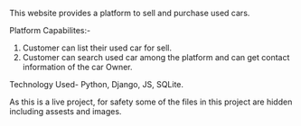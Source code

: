 This website provides a platform to sell and purchase used cars.

Platform Capabilites:-
1. Customer can list their used car for sell.
2. Customer can search used car among the platform and can get contact information of the car Owner.

Technology Used- Python, Django, JS, SQLite.

As this is a live project, for safety some of the files in this project are hidden including assests and images.
